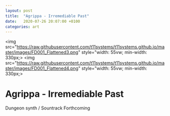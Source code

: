 ```yaml
---
layout: post
title:  "Agrippa - Irremediable Past"
date:   2020-07-26 20:07:00 +0100
categories: art
---
```


<img src="https://raw.githubusercontent.com/t11systems/t11systems.github.io/master/images/FD001_Flattened3.png" style="width: 55vw; min-width: 330px;>
<img src="https://raw.githubusercontent.com/t11systems/t11systems.github.io/master/images/FD001_Flattened4.png" style="width: 55vw; min-width: 330px;>
# Agrippa - Irremediable Past
Dungeon synth / Sountrack
Forthcoming
